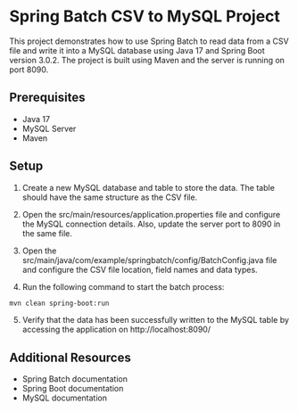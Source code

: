 # Spring Batch CSV to MySQL Project
This project demonstrates how to use Spring Batch to read data from a CSV file and write it into a MySQL database using Java 17 and Spring Boot version 3.0.2. The project is built using Maven and the server is running on port 8090.

## Prerequisites
- Java 17
- MySQL Server
- Maven
## Setup
1. Create a new MySQL database and table to store the data. The table should have the same structure as the CSV file.

2. Open the src/main/resources/application.properties file and configure the MySQL connection details. Also, update the server port to 8090 in the same file.

3. Open the src/main/java/com/example/springbatch/config/BatchConfig.java file and configure the CSV file location, field names and data types.

4. Run the following command to start the batch process:

 ```bash
mvn clean spring-boot:run
 ```
5. Verify that the data has been successfully written to the MySQL table by accessing the application on http://localhost:8090/
## Additional Resources
- Spring Batch documentation
- Spring Boot documentation
- MySQL documentation
